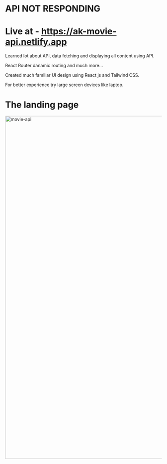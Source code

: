 # API NOT RESPONDING
# Live at - https://ak-movie-api.netlify.app

Learned lot about API, data fetching and displaying all content using API.

React Router danamic routing and much more...

Created much familiar UI design using React js and Tailwind CSS.

For better experience try large screen devices like laptop.

# The landing page

<img width="1102" alt="movie-api" src="https://github.com/Githubak2002/movie-website-API/assets/109411443/c01016f7-0ebc-48c4-a75a-aae0b34bd745">




